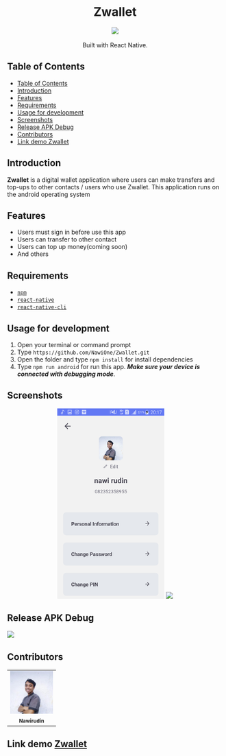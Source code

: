 <h1 align="center">Zwallet</h1>
<p align="center">
  <img width="250" src="./src/assets/logo-hithitbaam/logo.png"/>
</p>
<p align="center">
  Built with React Native.
</p>

## Table of Contents

- [Table of Contents](#table-of-contents)
- [Introduction](#introduction)
- [Features](#features)
- [Requirements](#requirements)
- [Usage for development](#usage-for-development)
- [Screenshots](#screenshots)
- [Release APK Debug](#release-apk-debug)
- [Contributors](#contributors)
- [Link demo Zwallet](#link-demo-zwallet)

## Introduction
<b>Zwallet</b> is a digital wallet application where users can make transfers and top-ups to other contacts / users who use Zwallet. This application runs on the android operating system

## Features
* Users must sign in before use this app
* Users can transfer to other contact
* Users can top up money(coming soon)
* And others

## Requirements
* [`npm`](https://www.npmjs.com/get-npm)
* [`react-native`](https://facebook.github.io/react-native/docs/getting-started)
* [`react-native-cli`](https://facebook.github.io/react-native/docs/getting-started)

## Usage for development
1. Open your terminal or command prompt
2. Type `https://github.com/NawiOne/Zwallet.git`
3. Open the folder and type `npm install` for install dependencies
4. Type `npm run android` for run this app. ***Make sure your device is connected with debugging mode***.

## Screenshots
<div align="center">
    <img width="250" src="./src/assets/image/zwallet/Screenshot_2020-10-23-20-17-02.png">   
    <img width="250" src="./src/assets/image/zwallet/Screenshot_2020-10-24-12-55-36.png>
    <img width="250" src="./src/assets/image/zwallet/Screenshot_2020-10-24-12-56-00.png">
</div>


## Release APK Debug
<a href="https://drive.google.com/file/d/1iidEIHHHIZox3XFrfNs9lTozFRBJmeZi/view?usp=sharing">
  <img src="https://img.shields.io/badge/Download%20on%20the-Google%20Drive-blue.svg?style=popout&logo=google-drive"/>
</a>

## Contributors
<center>
  <table>
    <tr>
      <td align="center">
        <a href="https://github.com/NawiOne">
          <img width="100" src="./src/assets/image/saya.jpg"><br/>
          <sub><b>Nawirudin</b></sub>
        </a>
      </td>
    </tr>
  </table>
</center>

  
## Link demo [Zwallet](https://drive.google.com/file/d/1iidEIHHHIZox3XFrfNs9lTozFRBJmeZi/view?usp=sharing)